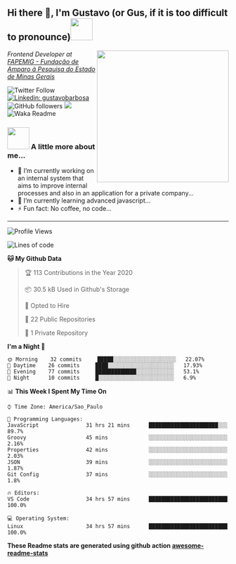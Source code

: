 <h2>Hi there 👋, I'm Gustavo (or Gus, if it is too difficult to pronounce)<img src="https://media.giphy.com/media/RMAnPMLrnOVhWuvusR/giphy.gif" width="50"></h2>
<img src="https://media.giphy.com/media/bi6RQ5x3tqoSI/giphy.gif" align="right" width="300">
<p><em>Frontend Developer at <a href="https://fapemig.br/pt/">FAPEMIG - Fundação de Amparo à Pesquisa do Estado de Minas Gerais</a>
</em></p>

![Twitter Follow](https://img.shields.io/twitter/follow/GustavoBFig?label=Follow)
[![Linkedin: gustavobarbosa](https://img.shields.io/badge/-gustavo-blue?style=flat-square&logo=Linkedin&logoColor=white&link=https://www.linkedin.com/in/gustavo-barbosa-4a457178/?locale=en_US)](https://www.linkedin.com/in/gustavo-barbosa-4a457178/?locale=en_US)
![GitHub followers](https://img.shields.io/github/followers/gusbdev?label=Follow&style=social)
![](https://visitor-badge.glitch.me/badge?page_id=gusbdev.gusbdev)
![Waka Readme](https://github.com/anmol098/anmol098/workflows/Waka%20Readme/badge.svg)

### <img src="https://media.giphy.com/media/LRUSX9oaSmuKW3n4Ax/giphy.gif" width="50"> A little more about me...  

- 🔭 I’m currently working on an internal system that aims to improve internal processes and also in an application for a private company...
- 🌱 I’m currently learning advanced javascript...
- ⚡ Fun fact: No coffee, no code...

---
<!--START_SECTION:waka-->
![Profile Views](http://img.shields.io/badge/Profile%20Views-35-blue)

![Lines of code](https://img.shields.io/badge/From%20Hello%20World%20I%27ve%20Written-1.4%20million%20lines%20of%20code-blue)

**🐱 My Github Data** 

> 🏆 113 Contributions in the Year 2020
 > 
> 📦 30.5 kB Used in Github's Storage 
 > 
> 💼 Opted to Hire
 > 
> 📜 22 Public Repositories
 > 
> 🔑 1 Private Repository 
 > 
**I'm a Night 🦉** 

```text
🌞 Morning    32 commits     █████░░░░░░░░░░░░░░░░░░░░   22.07% 
🌆 Daytime    26 commits     ████░░░░░░░░░░░░░░░░░░░░░   17.93% 
🌃 Evening    77 commits     █████████████░░░░░░░░░░░░   53.1% 
🌙 Night      10 commits     █░░░░░░░░░░░░░░░░░░░░░░░░   6.9%

```


📊 **This Week I Spent My Time On** 

```text
⌚︎ Time Zone: America/Sao_Paulo

💬 Programming Languages: 
JavaScript               31 hrs 21 mins      ██████████████████████░░░   89.7% 
Groovy                   45 mins             ░░░░░░░░░░░░░░░░░░░░░░░░░   2.16% 
Properties               42 mins             ░░░░░░░░░░░░░░░░░░░░░░░░░   2.03% 
JSON                     39 mins             ░░░░░░░░░░░░░░░░░░░░░░░░░   1.87% 
Git Config               37 mins             ░░░░░░░░░░░░░░░░░░░░░░░░░   1.8%

🔥 Editors: 
VS Code                  34 hrs 57 mins      █████████████████████████   100.0%

💻 Operating System: 
Linux                    34 hrs 57 mins      █████████████████████████   100.0%

```


<!--END_SECTION:waka-->

**These Readme stats are generated using github action [awesome-readme-stats](https://github.com/anmol098/waka-readme-stats)**
